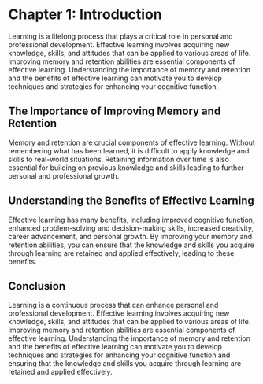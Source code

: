 Chapter 1: Introduction
=======================

Learning is a lifelong process that plays a critical role in personal and professional development. Effective learning involves acquiring new knowledge, skills, and attitudes that can be applied to various areas of life. Improving memory and retention abilities are essential components of effective learning. Understanding the importance of memory and retention and the benefits of effective learning can motivate you to develop techniques and strategies for enhancing your cognitive function.

The Importance of Improving Memory and Retention
------------------------------------------------

Memory and retention are crucial components of effective learning. Without remembering what has been learned, it is difficult to apply knowledge and skills to real-world situations. Retaining information over time is also essential for building on previous knowledge and skills leading to further personal and professional growth.

Understanding the Benefits of Effective Learning
------------------------------------------------

Effective learning has many benefits, including improved cognitive function, enhanced problem-solving and decision-making skills, increased creativity, career advancement, and personal growth. By improving your memory and retention abilities, you can ensure that the knowledge and skills you acquire through learning are retained and applied effectively, leading to these benefits.

Conclusion
----------

Learning is a continuous process that can enhance personal and professional development. Effective learning involves acquiring new knowledge, skills, and attitudes that can be applied to various areas of life. Improving memory and retention abilities are essential components of effective learning. Understanding the importance of memory and retention and the benefits of effective learning can motivate you to develop techniques and strategies for enhancing your cognitive function and ensuring that the knowledge and skills you acquire through learning are retained and applied effectively.
